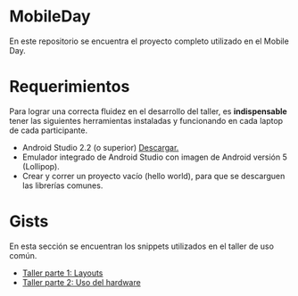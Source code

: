 # MobileDay
En este repositorio se encuentra el proyecto completo utilizado en el Mobile Day.

# Requerimientos
Para lograr una correcta fluidez en el desarrollo del taller, es **indispensable** tener las siguientes herramientas instaladas y funcionando en cada laptop de cada participante.

* Android Studio 2.2 (o superior) [Descargar.](https://developer.android.com/studio/index.html)
* Emulador integrado de Android Studio con imagen de Android versión 5 (Lollipop).
* Crear y correr un proyecto vacío (hello world), para que se descarguen las librerías comunes.

# Gists
En esta sección se encuentran los snippets utilizados en el taller de uso común.

* [Taller parte 1: Layouts](https://gist.github.com/marcherdiego/93950f999ef26902f28520eba154274c)
* [Taller parte 2: Uso del hardware](https://gist.github.com/marcherdiego/bde9ba8986db080d33b37863b39e240e)